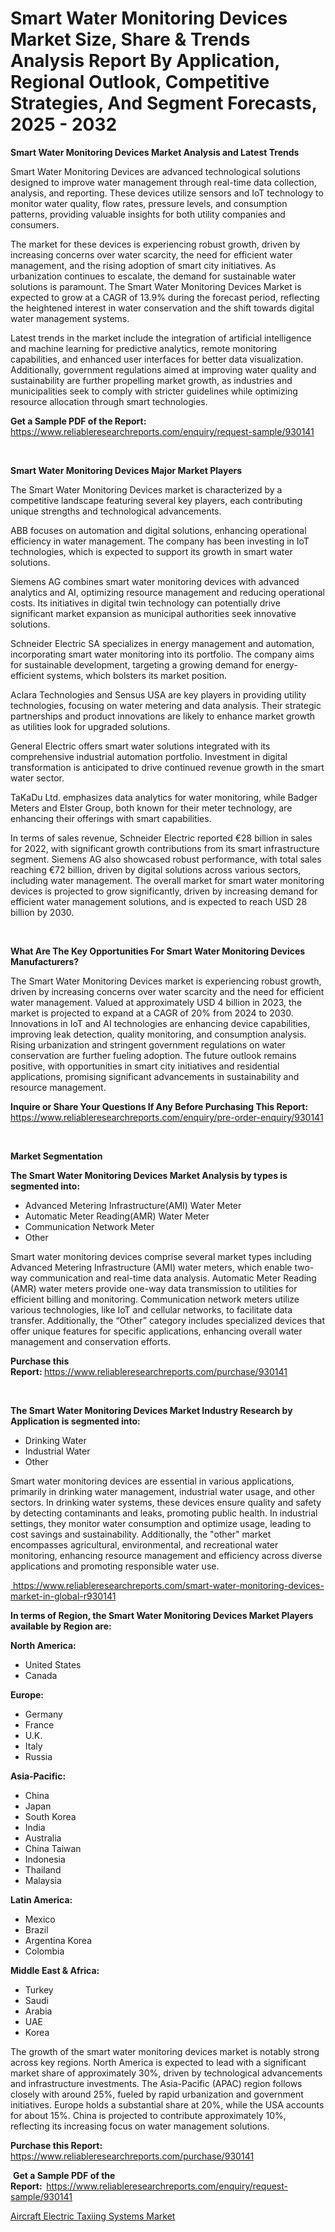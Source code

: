 <p><h1>Smart Water Monitoring Devices Market Size, Share & Trends Analysis Report By Application, Regional Outlook, Competitive Strategies, And Segment Forecasts, 2025 - 2032</h1></p><p><strong>Smart Water Monitoring Devices Market Analysis and Latest Trends</strong></p>
<p><p>Smart Water Monitoring Devices are advanced technological solutions designed to improve water management through real-time data collection, analysis, and reporting. These devices utilize sensors and IoT technology to monitor water quality, flow rates, pressure levels, and consumption patterns, providing valuable insights for both utility companies and consumers. </p><p>The market for these devices is experiencing robust growth, driven by increasing concerns over water scarcity, the need for efficient water management, and the rising adoption of smart city initiatives. As urbanization continues to escalate, the demand for sustainable water solutions is paramount. The Smart Water Monitoring Devices Market is expected to grow at a CAGR of 13.9% during the forecast period, reflecting the heightened interest in water conservation and the shift towards digital water management systems.</p><p>Latest trends in the market include the integration of artificial intelligence and machine learning for predictive analytics, remote monitoring capabilities, and enhanced user interfaces for better data visualization. Additionally, government regulations aimed at improving water quality and sustainability are further propelling market growth, as industries and municipalities seek to comply with stricter guidelines while optimizing resource allocation through smart technologies.</p></p>
<p><strong>Get a Sample PDF of the Report:&nbsp;</strong> <a href="https://www.reliableresearchreports.com/enquiry/request-sample/930141?utm_campaign=3313&utm_medium=2&utm_source=Github&utm_content=ia&utm_term=21032025&utm_id=smart-water-monitoring-devices">https://www.reliableresearchreports.com/enquiry/request-sample/930141</a></p>
<p>&nbsp;</p>
<p><strong>Smart Water Monitoring Devices Major Market Players</strong></p>
<p><p>The Smart Water Monitoring Devices market is characterized by a competitive landscape featuring several key players, each contributing unique strengths and technological advancements. </p><p>ABB focuses on automation and digital solutions, enhancing operational efficiency in water management. The company has been investing in IoT technologies, which is expected to support its growth in smart water solutions.</p><p>Siemens AG combines smart water monitoring devices with advanced analytics and AI, optimizing resource management and reducing operational costs. Its initiatives in digital twin technology can potentially drive significant market expansion as municipal authorities seek innovative solutions.</p><p>Schneider Electric SA specializes in energy management and automation, incorporating smart water monitoring into its portfolio. The company aims for sustainable development, targeting a growing demand for energy-efficient systems, which bolsters its market position.</p><p>Aclara Technologies and Sensus USA are key players in providing utility technologies, focusing on water metering and data analysis. Their strategic partnerships and product innovations are likely to enhance market growth as utilities look for upgraded solutions.</p><p>General Electric offers smart water solutions integrated with its comprehensive industrial automation portfolio. Investment in digital transformation is anticipated to drive continued revenue growth in the smart water sector.</p><p>TaKaDu Ltd. emphasizes data analytics for water monitoring, while Badger Meters and Elster Group, both known for their meter technology, are enhancing their offerings with smart capabilities.</p><p>In terms of sales revenue, Schneider Electric reported €28 billion in sales for 2022, with significant growth contributions from its smart infrastructure segment. Siemens AG also showcased robust performance, with total sales reaching €72 billion, driven by digital solutions across various sectors, including water management. The overall market for smart water monitoring devices is projected to grow significantly, driven by increasing demand for efficient water management solutions, and is expected to reach USD 28 billion by 2030.</p></p>
<p>&nbsp;</p>
<p><strong>What Are The Key Opportunities For Smart Water Monitoring Devices Manufacturers?</strong></p>
<p><p>The Smart Water Monitoring Devices market is experiencing robust growth, driven by increasing concerns over water scarcity and the need for efficient water management. Valued at approximately USD 4 billion in 2023, the market is projected to expand at a CAGR of 20% from 2024 to 2030. Innovations in IoT and AI technologies are enhancing device capabilities, improving leak detection, quality monitoring, and consumption analysis. Rising urbanization and stringent government regulations on water conservation are further fueling adoption. The future outlook remains positive, with opportunities in smart city initiatives and residential applications, promising significant advancements in sustainability and resource management.</p></p>
<p><strong>Inquire or Share Your Questions If Any Before Purchasing This Report:</strong> <a href="https://www.reliableresearchreports.com/enquiry/pre-order-enquiry/930141?utm_campaign=3313&utm_medium=2&utm_source=Github&utm_content=ia&utm_term=21032025&utm_id=smart-water-monitoring-devices">https://www.reliableresearchreports.com/enquiry/pre-order-enquiry/930141</a></p>
<p>&nbsp;</p>
<p><strong>Market Segmentation</strong></p>
<p><strong>The Smart Water Monitoring Devices Market Analysis by types is segmented into:</strong></p>
<p><ul><li>Advanced Metering Infrastructure(AMI) Water Meter</li><li>Automatic Meter Reading(AMR) Water Meter</li><li>Communication Network Meter</li><li>Other</li></ul></p>
<p><p>Smart water monitoring devices comprise several market types including Advanced Metering Infrastructure (AMI) water meters, which enable two-way communication and real-time data analysis. Automatic Meter Reading (AMR) water meters provide one-way data transmission to utilities for efficient billing and monitoring. Communication network meters utilize various technologies, like IoT and cellular networks, to facilitate data transfer. Additionally, the “Other” category includes specialized devices that offer unique features for specific applications, enhancing overall water management and conservation efforts.</p></p>
<p><strong>Purchase this Report:&nbsp;</strong><a href="https://www.reliableresearchreports.com/purchase/930141?utm_campaign=3313&utm_medium=2&utm_source=Github&utm_content=ia&utm_term=21032025&utm_id=smart-water-monitoring-devices">https://www.reliableresearchreports.com/purchase/930141</a></p>
<p>&nbsp;</p>
<p><strong>The Smart Water Monitoring Devices Market Industry Research by Application is segmented into:</strong></p>
<p><ul><li>Drinking Water</li><li>Industrial Water</li><li>Other</li></ul></p>
<p><p>Smart water monitoring devices are essential in various applications, primarily in drinking water management, industrial water usage, and other sectors. In drinking water systems, these devices ensure quality and safety by detecting contaminants and leaks, promoting public health. In industrial settings, they monitor water consumption and optimize usage, leading to cost savings and sustainability. Additionally, the "other" market encompasses agricultural, environmental, and recreational water monitoring, enhancing resource management and efficiency across diverse applications and promoting responsible water use.</p></p>
<p><a href="https://www.reliableresearchreports.com/smart-water-monitoring-devices-market-in-global-r930141?utm_campaign=3313&utm_medium=2&utm_source=Github&utm_content=ia&utm_term=21032025&utm_id=smart-water-monitoring-devices">&nbsp;https://www.reliableresearchreports.com/smart-water-monitoring-devices-market-in-global-r930141</a></p>
<p><strong>In terms of Region, the Smart Water Monitoring Devices Market Players available by Region are:</strong></p>
<p>
    <p> <strong> North America: </strong>
        <ul>
            <li>United States</li>
            <li>Canada</li>
        </ul>
        </p> 
    <p> <strong> Europe: </strong>
        <ul>
            <li>Germany</li>
            <li>France</li>
            <li>U.K.</li>
            <li>Italy</li>
            <li>Russia</li>
        </ul>
        </p> 
    <p> <strong> Asia-Pacific: </strong>
        <ul>
            <li>China</li>
            <li>Japan</li>
            <li>South Korea</li>
            <li>India</li>
            <li>Australia</li>
            <li>China Taiwan</li>
            <li>Indonesia</li>
            <li>Thailand</li>
            <li>Malaysia</li>
        </ul>
        </p> 
    <p> <strong> Latin America: </strong>
        <ul>
            <li>Mexico</li>
            <li>Brazil</li>
            <li>Argentina Korea</li>
            <li>Colombia</li>
        </ul>
        </p> 
    <p> <strong> Middle East & Africa: </strong>
        <ul>
            <li>Turkey</li>
            <li>Saudi</li>
            <li>Arabia</li>
            <li>UAE</li>
            <li>Korea</li>
        </ul>
    </p>
    </p>
<p><p>The growth of the smart water monitoring devices market is notably strong across key regions. North America is expected to lead with a significant market share of approximately 30%, driven by technological advancements and infrastructure investments. The Asia-Pacific (APAC) region follows closely with around 25%, fueled by rapid urbanization and government initiatives. Europe holds a substantial share at 20%, while the USA accounts for about 15%. China is projected to contribute approximately 10%, reflecting its increasing focus on water management solutions.</p></p>
<p><strong>Purchase this Report: </strong><a href="https://www.reliableresearchreports.com/purchase/930141?utm_campaign=3313&utm_medium=2&utm_source=Github&utm_content=ia&utm_term=21032025&utm_id=smart-water-monitoring-devices">https://www.reliableresearchreports.com/purchase/930141</a></p>
<p>&nbsp;<strong>Get a Sample PDF of the Report:&nbsp;&nbsp;</strong><a href="https://www.reliableresearchreports.com/enquiry/request-sample/930141?utm_campaign=3313&utm_medium=2&utm_source=Github&utm_content=ia&utm_term=21032025&utm_id=smart-water-monitoring-devices">https://www.reliableresearchreports.com/enquiry/request-sample/930141</a></p>
<p><strong></strong></p>
<p><p><a href="https://github.com/boysabotzoc/Market-Research-Report-List-1/blob/main/aircraft-electric-taxiing-systems-market.md?utm_campaign=3313&utm_medium=2&utm_source=Github&utm_content=ia&utm_term=21032025&utm_id=smart-water-monitoring-devices">Aircraft Electric Taxiing Systems Market</a></p></p>
